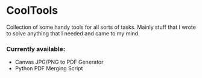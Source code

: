 # CoolTools 
Collection of some handy tools for all sorts of tasks. Mainly stuff that I wrote to solve anything that I needed and came to my mind.

### Currently available:

- Canvas JPG/PNG to PDF Generator
- Python PDF Merging Script